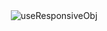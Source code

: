 <div align="center">
   <img src="https://i.imgur.com/MIi5AOX.png" alt="useResponsiveObj"></img>
</div>

